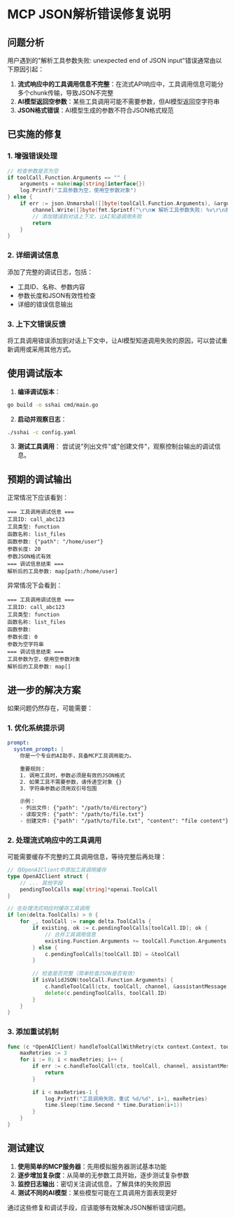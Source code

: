 # MCP JSON解析错误修复说明

## 问题分析

用户遇到的"解析工具参数失败: unexpected end of JSON input"错误通常由以下原因引起：

1. **流式响应中的工具调用信息不完整**：在流式API响应中，工具调用信息可能分多个chunk传输，导致JSON不完整
2. **AI模型返回空参数**：某些工具调用可能不需要参数，但AI模型返回空字符串
3. **JSON格式错误**：AI模型生成的参数不符合JSON格式规范

## 已实施的修复

### 1. 增强错误处理
```go
// 检查参数是否为空
if toolCall.Function.Arguments == "" {
    arguments = make(map[string]interface{})
    log.Printf("工具参数为空，使用空参数对象")
} else {
    if err := json.Unmarshal([]byte(toolCall.Function.Arguments), &arguments); err != nil {
        channel.Write([]byte(fmt.Sprintf("\r\n❌ 解析工具参数失败: %v\r\n原始参数: %s\r\n", err, toolCall.Function.Arguments)))
        // 添加错误到对话上下文，让AI知道调用失败
        return
    }
}
```

### 2. 详细调试信息
添加了完整的调试日志，包括：
- 工具ID、名称、参数内容
- 参数长度和JSON有效性检查
- 详细的错误信息输出

### 3. 上下文错误反馈
将工具调用错误添加到对话上下文中，让AI模型知道调用失败的原因，可以尝试重新调用或采用其他方式。

## 使用调试版本

1. **编译调试版本**：
```bash
go build -o sshai cmd/main.go
```

2. **启动并观察日志**：
```bash
./sshai -c config.yaml
```

3. **测试工具调用**：
尝试说"列出文件"或"创建文件"，观察控制台输出的调试信息。

## 预期的调试输出

正常情况下应该看到：
```
=== 工具调用调试信息 ===
工具ID: call_abc123
工具类型: function
函数名称: list_files
函数参数: {"path": "/home/user"}
参数长度: 20
参数JSON格式有效
=== 调试信息结束 ===
解析后的工具参数: map[path:/home/user]
```

异常情况下会看到：
```
=== 工具调用调试信息 ===
工具ID: call_abc123
工具类型: function
函数名称: list_files
函数参数: 
参数长度: 0
参数为空字符串
=== 调试信息结束 ===
工具参数为空，使用空参数对象
解析后的工具参数: map[]
```

## 进一步的解决方案

如果问题仍然存在，可能需要：

### 1. 优化系统提示词
```yaml
prompt:
  system_prompt: |
    你是一个专业的AI助手，具备MCP工具调用能力。
    
    重要规则：
    1. 调用工具时，参数必须是有效的JSON格式
    2. 如果工具不需要参数，请传递空对象 {}
    3. 字符串参数必须用双引号包围
    
    示例：
    - 列出文件: {"path": "/path/to/directory"}
    - 读取文件: {"path": "/path/to/file.txt"}
    - 创建文件: {"path": "/path/to/file.txt", "content": "file content"}
```

### 2. 处理流式响应中的工具调用
可能需要缓存不完整的工具调用信息，等待完整后再处理：

```go
// 在OpenAIClient中添加工具调用缓存
type OpenAIClient struct {
    // ... 其他字段
    pendingToolCalls map[string]*openai.ToolCall
}

// 在处理流式响应时缓存工具调用
if len(delta.ToolCalls) > 0 {
    for _, toolCall := range delta.ToolCalls {
        if existing, ok := c.pendingToolCalls[toolCall.ID]; ok {
            // 合并工具调用信息
            existing.Function.Arguments += toolCall.Function.Arguments
        } else {
            c.pendingToolCalls[toolCall.ID] = &toolCall
        }
        
        // 检查是否完整（简单检查JSON是否有效）
        if isValidJSON(toolCall.Function.Arguments) {
            c.handleToolCall(ctx, toolCall, channel, &assistantMessage)
            delete(c.pendingToolCalls, toolCall.ID)
        }
    }
}
```

### 3. 添加重试机制
```go
func (c *OpenAIClient) handleToolCallWithRetry(ctx context.Context, toolCall openai.ToolCall, channel ssh.Channel, assistantMessage *strings.Builder) {
    maxRetries := 3
    for i := 0; i < maxRetries; i++ {
        if err := c.handleToolCall(ctx, toolCall, channel, assistantMessage); err == nil {
            return
        }
        
        if i < maxRetries-1 {
            log.Printf("工具调用失败，重试 %d/%d", i+1, maxRetries)
            time.Sleep(time.Second * time.Duration(i+1))
        }
    }
}
```

## 测试建议

1. **使用简单的MCP服务器**：先用模拟服务器测试基本功能
2. **逐步增加复杂度**：从简单的无参数工具开始，逐步测试复杂参数
3. **监控日志输出**：密切关注调试信息，了解具体的失败原因
4. **测试不同的AI模型**：某些模型可能在工具调用方面表现更好

通过这些修复和调试手段，应该能够有效解决JSON解析错误问题。